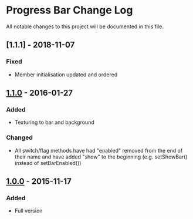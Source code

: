 # Progress Bar Change Log
All notable changes to this project will be documented in this file.

## [1.1.1] - 2018-11-07
### Fixed
- Member initialisation updated and ordered

## [1.1.0] - 2016-01-27
### Added
- Texturing to bar and background

### Changed
- All switch/flag methods have had "enabled" removed from the end of their name and have added "show" to the beginning
(e.g. setShowBar() instead of setBarEnabled())

## [1.0.0] - 2015-11-17
### Added
- Full version

[1.1.0]: https://github.com/Hapaxia/SelbaWard/commit/e967a7eeef3f3b0b6d70bdb25b2c95ebac4a3854
[1.0.0]: https://github.com/Hapaxia/SelbaWard/commit/dc0bade5e5c20ea2724fecc5be953fe1a701ea15
